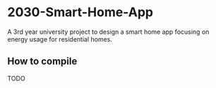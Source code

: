 # 2030-Smart-Home-App

A 3rd year university project to design a smart home app focusing on energy usage for residential homes.

## How to compile 

TODO
